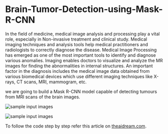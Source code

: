 # Brain-Tumor-Detection-using-Mask-R-CNN

In the field of medicine, medical image analysis and processing play a vital role, especially in Non-invasive treatment and clinical study. Medical imaging techniques and analysis tools help medical practitioners and radiologists to correctly diagnose the disease. Medical Image Processing has emerged as one of the most important tools to identify and diagnose various anomalies. Imaging enables doctors to visualize and analyze the MR images for finding the abnormalities in internal structures. An important factor in the diagnosis includes the medical image data obtained from various biomedical devices which use different imaging techniques like X-rays, CT scans, MRI, mammogram, etc.



we are going to build a Mask R-CNN model capable of detecting tumours from MRI scans of the brain images.

![sample input images](https://github.com/nageshsinghc4/Brain-Tumor-Detection-using-Mask-R-CNN/blob/master/Screenshot%202020-03-18%20at%2012.07.05%20AM.png)



![sample input images](https://github.com/nageshsinghc4/Brain-Tumor-Detection-using-Mask-R-CNN/blob/master/Screenshot%202020-03-18%20at%2012.07.26%20AM.png)

To follow the code step by step refer this article on [theaidream.com](https://www.theaidream.com/post/brain-tumor-detection-using-mask-r-cnn).
